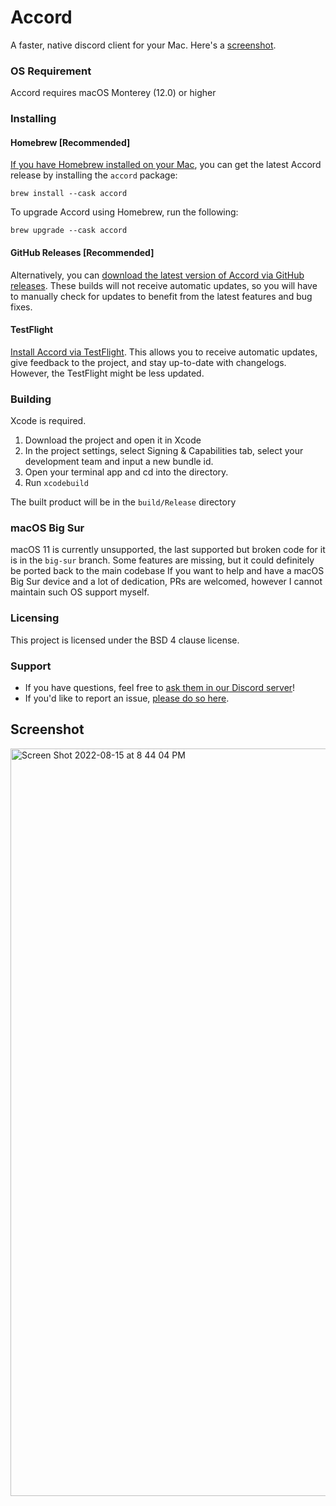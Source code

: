 # Accord
A faster, native discord client for your Mac. Here's a [screenshot](https://github.com/evelyneee/accord#screenshot).

### OS Requirement

Accord requires macOS Monterey (12.0) or higher

### Installing

#### Homebrew [Recommended]
[If you have Homebrew installed on your Mac](https://brew.sh), you can get the latest Accord release by installing the `accord` package:
```
brew install --cask accord
```
To upgrade Accord using Homebrew, run the following:
```
brew upgrade --cask accord
```

#### GitHub Releases [Recommended]
Alternatively, you can [download the latest version of Accord via GitHub releases](https://github.com/evelyneee/accord/releases/latest). These builds will not receive automatic updates, so you will have to manually check for updates to benefit from the latest features and bug fixes.

#### TestFlight
[Install Accord via TestFlight](https://itunes.apple.com/us/app/testflight/id899247664?mt=8). This allows you to receive automatic updates, give feedback to the project, and stay up-to-date with changelogs. However, the TestFlight might be less updated.

### Building
Xcode is required.
1. Download the project and open it in Xcode 
2. In the project settings, select Signing & Capabilities tab, select your development team and input a new bundle id.
3. Open your terminal app and cd into the directory. 
4. Run `xcodebuild` 

The built product will be in the `build/Release` directory

### macOS Big Sur
macOS 11 is currently unsupported, the last supported but broken code for it is in the `big-sur` branch. 
Some features are missing, but it could definitely be ported back to the main codebase
If you want to help and have a macOS Big Sur device and a lot of dedication, PRs are welcomed, however I cannot maintain such OS support myself.

### Licensing
This project is licensed under the BSD 4 clause license.

### Support
* If you have questions, feel free to [ask them in our Discord server](https://discord.gg/nUGnmA9yFH)!
* If you'd like to report an issue, [please do so here](https://github.com/evelyneee/accord/issues/new).

## Screenshot

<img width="1196" alt="Screen Shot 2022-08-15 at 8 44 04 PM" src="https://user-images.githubusercontent.com/70823629/184759736-cef96abb-1b8d-4d69-97d9-e3b32ca8df67.png">

